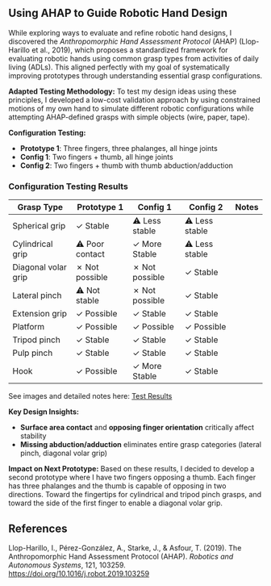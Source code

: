 ## Using AHAP to Guide Robotic Hand Design

While exploring ways to evaluate and refine robotic hand designs, I discovered the *Anthropomorphic Hand Assessment Protocol* (AHAP) (Llop-Harillo et al., 2019), which proposes a standardized framework for evaluating robotic hands using common grasp types from activities of daily living (ADLs). This aligned perfectly with my goal of systematically improving prototypes through understanding essential grasp configurations.

**Adapted Testing Methodology:**
To test my design ideas using these principles, I developed a low-cost validation approach by using constrained motions of my own hand to simulate different robotic configurations while attempting AHAP-defined grasps with simple objects (wire, paper, tape).

**Configuration Testing:**
- **Prototype 1**: Three fingers, three phalanges, all hinge joints
- **Config 1**: Two fingers + thumb, all hinge joints
- **Config 2**: Two fingers + thumb with thumb abduction/adduction

### Configuration Testing Results

| Grasp Type | Prototype 1 | Config 1 | Config 2 | Notes |
|------------|------------ | ---------|----------|-------|
| Spherical grip | ✓ Stable | ⚠️ Less stable | ⚠️ Less stable |
| Cylindrical grip | ⚠️ Poor contact | ✓ More Stable | ⚠️ Less stable |
| Diagonal volar grip | ✗ Not possible | ✗ Not possible | ✓ Stable |
| Lateral pinch | ⚠️ Not stable | ✗ Not possible | ✓ Stable |
| Extension grip | ✓ Possible | ✓ Stable | ✓ Stable |
| Platform | ✓ Possible | ✓ Possible | ✓ Possible |
| Tripod pinch | ✓ Stable | ✓ Stable | ✓ Stable |
| Pulp pinch | ✓ Stable | ✓ Stable | ✓ Stable |
| Hook | ✓ Possible | ✓ More Stable | ✓ Stable |

See images and detailed notes here: [Test Results](Test.pdf)

**Key Design Insights:**
- **Surface area contact** and **opposing finger orientation** critically affect stability
- **Missing abduction/adduction** eliminates entire grasp categories (lateral pinch, diagonal volar grip)

**Impact on Next Prototype:**
Based on these results, I decided to develop a second prototype where I have two fingers opposing a thumb. Each finger has three phalanges and the thumb is capable of opposing in two directions. Toward the fingertips for cylindrical and tripod pinch grasps, and toward the side of the first finger to enable a diagonal volar grip.

## References

Llop-Harillo, I., Pérez-González, A., Starke, J., & Asfour, T. (2019). The Anthropomorphic Hand Assessment Protocol (AHAP). *Robotics and Autonomous Systems*, 121, 103259. https://doi.org/10.1016/j.robot.2019.103259
